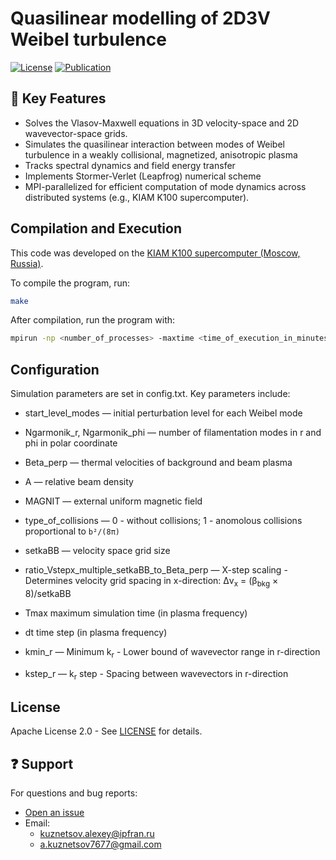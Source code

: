 # Quasilinear modelling of 2D3V Weibel turbulence
[![License](https://img.shields.io/badge/License-Apache%202.0-blue.svg)](LICENSE)
[![Publication](https://img.shields.io/badge/Publication-ResearchGate-b31b1b.svg)](https://www.researchgate.net/publication/377742346_Quasilinear_Simulation_of_the_Development_of_Weibel_Turbulence_in_Anisotropic_Collisionless_Plasma)

## 📌 Key Features
- Solves the Vlasov-Maxwell equations in 3D velocity-space and 2D wavevector-space grids.
- Simulates the quasilinear interaction between modes of Weibel turbulence in a weakly collisional, magnetized, anisotropic plasma
- Tracks spectral dynamics and field energy transfer
- Implements Stormer-Verlet (Leapfrog) numerical scheme
- MPI-parallelized for efficient computation of mode dynamics across distributed systems (e.g., KIAM K100 supercomputer).

## Compilation and Execution

This code was developed on the [KIAM K100 supercomputer (Moscow, Russia)](https://www.kiam.ru/MVS/).

  To compile the program, run:
  ```bash
  make
  ```
  After compilation, run the program with:
  ```bash
  mpirun -np <number_of_processes> -maxtime <time_of_execution_in_minutes> build/exe9_c
  ```
## Configuration

Simulation parameters are set in config.txt. Key parameters include:

- start_level_modes  &mdash;  initial perturbation level for each Weibel mode
  
- Ngarmonik_r, Ngarmonik_phi  &mdash;  number of filamentation modes in r and phi in polar coordinate
  
- Beta_perp &mdash;  thermal velocities of background and beam plasma
- A  &mdash;  relative beam density
- MAGNIT  &mdash;  external uniform magnetic field
- type_of_collisions  &mdash; 0 - without collisions; 1 - anomolous collisions proportional to `b²/(8π)`
  
- setkaBB  &mdash;  velocity space grid size
- ratio_Vstepx_multiple_setkaBB_to_Beta_perp  &mdash;  X-step scaling - Determines velocity grid spacing in x-direction: Δv<sub>x</sub> = (β<sub>bkg</sub> × 8)/setkaBB

- Tmax  maximum simulation time (in plasma frequency)
- dt  time step (in plasma frequency)

- kmin_r  &mdash;  Minimum k<sub>r</sub> - Lower bound of wavevector range in r-direction
- kstep_r  &mdash;  k<sub>r</sub> step - Spacing between wavevectors in r-direction

## License

Apache License 2.0 - See [LICENSE](LICENSE) for details.

## ❓ Support

For questions and bug reports:

- [Open an issue](https://github.com/alex-kuznetsov7677/Quasilinear-Weibel-and-Lengmuir-Turbulence)
- Email:
  - [kuznetsov.alexey@ipfran.ru](mailto:kuznetsov.alexey@ipfran.ru)
  - [a.kuznetsov7677@gmail.com](mailto:a.kuznetsov7677@gmail.com)
